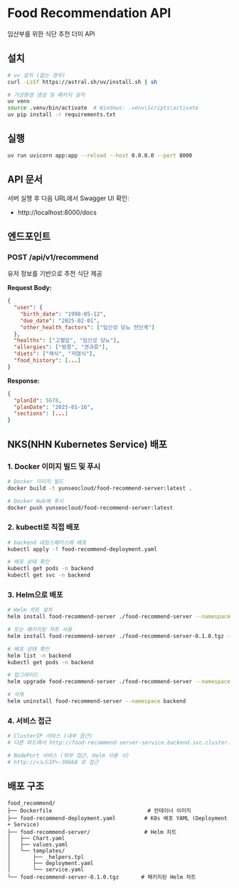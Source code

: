 # Food Recommendation API

임산부를 위한 식단 추천 더미 API

## 설치

```bash
# uv 설치 (없는 경우)
curl -LsSf https://astral.sh/uv/install.sh | sh

# 가상환경 생성 및 패키지 설치
uv venv
source .venv/bin/activate  # Windows: .venv\Scripts\activate
uv pip install -r requirements.txt
```

## 실행

```bash
uv run uvicorn app:app --reload --host 0.0.0.0 --port 8000
```

## API 문서

서버 실행 후 다음 URL에서 Swagger UI 확인:
- http://localhost:8000/docs

## 엔드포인트

### POST /api/v1/recommend
유저 정보를 기반으로 추천 식단 제공

**Request Body:**
```json
{
  "user": {
    "birth_date": "1998-05-12",
    "due_date": "2025-02-01",
    "other_health_factors": ["임신성 당뇨 전단계"]
  },
  "healths": ["고혈압", "임신성 당뇨"],
  "allergies": ["땅콩", "견과류"],
  "diets": ["채식", "저염식"],
  "food_history": [...]
}
```

**Response:**
```json
{
  "planId": 5678,
  "planDate": "2025-01-16",
  "sections": [...]
}
```

## NKS(NHN Kubernetes Service) 배포

### 1. Docker 이미지 빌드 및 푸시

```bash
# Docker 이미지 빌드
docker build -t yunseocloud/food-recommend-server:latest .

# Docker Hub에 푸시
docker push yunseocloud/food-recommend-server:latest
```

### 2. kubectl로 직접 배포

```bash
# backend 네임스페이스에 배포
kubectl apply -f food-recommend-deployment.yaml

# 배포 상태 확인
kubectl get pods -n backend
kubectl get svc -n backend
```

### 3. Helm으로 배포

```bash
# Helm 차트 설치
helm install food-recommend-server ./food-recommend-server --namespace backend

# 또는 패키지된 차트 사용
helm install food-recommend-server ./food-recommend-server-0.1.0.tgz --namespace backend

# 배포 상태 확인
helm list -n backend
kubectl get pods -n backend

# 업그레이드
helm upgrade food-recommend-server ./food-recommend-server --namespace backend

# 삭제
helm uninstall food-recommend-server --namespace backend
```

### 4. 서비스 접근

```bash
# ClusterIP 서비스 (내부 접근)
# 다른 파드에서 http://food-recommend-server-service.backend.svc.cluster.local 로 접근

# NodePort 서비스 (외부 접근, Helm 사용 시)
# http://<노드IP>:30668 로 접근
```

## 배포 구조

```
food_recommend/
├── Dockerfile                              # 컨테이너 이미지
├── food-recommend-deployment.yaml         # K8s 배포 YAML (Deployment + Service)
├── food-recommend-server/                 # Helm 차트
│   ├── Chart.yaml
│   ├── values.yaml
│   └── templates/
│       ├── _helpers.tpl
│       ├── deployment.yaml
│       └── service.yaml
└── food-recommend-server-0.1.0.tgz       # 패키지된 Helm 차트
```

